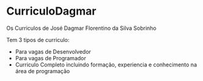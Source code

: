 # CurriculoDagmar

Os Curriculos de José Dagmar Florentino da Silva Sobrinho

Tem 3 tipos de curriculo:
- Para vagas de Desenvolvedor
- Para vagas de Programador
- Curriculo Completo incluindo formação, experiencia e conhecimento na área de programação
